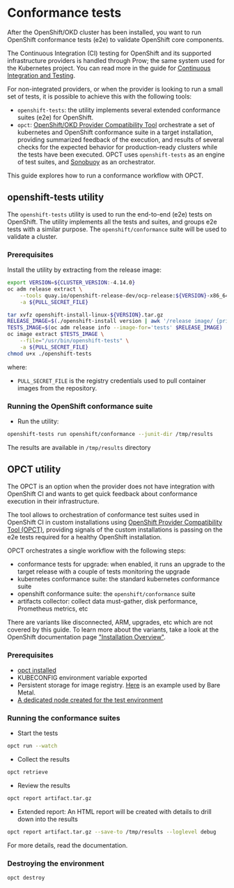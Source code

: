# Conformance tests

After the OpenShift/OKD cluster has been installed, you want to run OpenShift conformance
tests (e2e) to validate OpenShift core components.

The Continuous Integration (CI) testing for OpenShift and its supported infrastructure providers is handled through Prow; the same system used for the Kubernetes project. You can read more in the guide for [Continuous Integration and Testing](../continuous-integration-and-testing).

For non-integrated providers, or when the provider is looking to run a small set of tests,
it is possible to achieve this with the following tools:

- `openshift-tests`: the utility implements several extended conformance suites (e2e) for OpenShift.
- `opct`: [OpenShift/OKD Provider Compatibility Tool](https://redhat-openshift-ecosystem.github.io/provider-certification-tool/) orchestrate a set of kubernetes and OpenShift conformance suite in a target installation, providing summarized feedback of the execution, and results of several checks for the expected behavior for production-ready clusters while the tests have been executed. OPCT uses `openshift-tests` as an engine of test suites, and [Sonobuoy](https://sonobuoy.io/) as an orchestrator.

This guide explores how to run a conformance workflow with OPCT.

## openshift-tests utility

The `openshift-tests` utility is used to run the end-to-end (e2e) tests on OpenShift. The utility implements all the tests and suites, and groups e2e tests with a similar purpose. The `openshift/conformance` suite will be used to validate a cluster.

### Prerequisites

Install the utility by extracting from the release image:

```sh
export VERSION=${CLUSTER_VERSION:-4.14.0}
oc adm release extract \
    --tools quay.io/openshift-release-dev/ocp-release:${VERSION}-x86_64 \
    -a ${PULL_SECRET_FILE}

tar xvfz openshift-install-linux-${VERSION}.tar.gz
RELEASE_IMAGE=$(./openshift-install version | awk '/release image/ {print $3}')
TESTS_IMAGE=$(oc adm release info --image-for='tests' $RELEASE_IMAGE)
oc image extract $TESTS_IMAGE \
    --file="/usr/bin/openshift-tests" \
    -a ${PULL_SECRET_FILE}
chmod u+x ./openshift-tests
```

where:

- `PULL_SECRET_FILE` is the registry credentials used to pull container images from the repository.

### Running the OpenShift conformance suite

- Run the utility:

```sh
openshift-tests run openshift/conformance --junit-dir /tmp/results
```

The results are available in `/tmp/results` directory

## OPCT utility

The OPCT is an option when the provider does not have integration with OpenShift CI and wants to get quick feedback about conformance execution in their infrastructure.

The tool allows to orchestration of conformance test suites used in OpenShift CI in
custom installations using [OpenShift Provider Compatibility Tool (OPCT)](https://redhat-openshift-ecosystem.github.io/provider-certification-tool/user/), providing signals of the custom installations is passing on the e2e tests required for a healthy OpenShift installation.

OPCT orchestrates a single workflow with the following steps:

- conformance tests for upgrade: when enabled, it runs an upgrade to the target release with a couple of tests monitoring the upgrade
- kubernetes conformance suite: the standard kubernetes conformance suite
- openshift conformance suite: the `openshift/conformance` suite
- artifacts collector: collect data must-gather, disk performance, Prometheus metrics, etc

There are variants like disconnected, ARM, upgrades, etc which are not covered by this guide.
To learn more about the variants, take a look at the OpenShift documentation page
["Installation Overview"](https://docs.openshift.com/container-platform/latest/installing/).

### Prerequisites

- [opct installed][opct-install]
- KUBECONFIG environment variable exported
- Persistent storage for image registry. [Here][image-registry-storage-bm] is an example used by Bare Metal.
- [A dedicated node created for the test environment](https://redhat-openshift-ecosystem.github.io/provider-certification-tool/user/#standard-env-setup-node)

[opct-install]: https://redhat-openshift-ecosystem.github.io/provider-certification-tool/user/#install
[image-registry-storage-bm]: https://docs.openshift.com/container-platform/4.13/registry/configuring_registry_storage/configuring-registry-storage-baremetal.html

### Running the conformance suites

- Start the tests

```sh
opct run --watch
```

- Collect the results

```sh
opct retrieve
```

- Review the results

```sh
opct report artifact.tar.gz
```

- Extended report: An HTML report will be created with details to drill down into the results

```sh
opct report artifact.tar.gz --save-to /tmp/results --loglevel debug
```

For more details, read the documentation.

### Destroying the environment

```sh
opct destroy
```